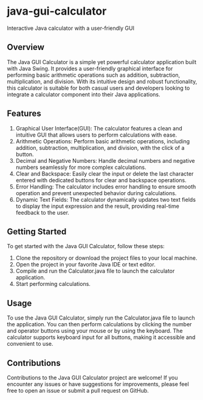 # java-gui-calculator
Interactive Java calculator with a user-friendly GUI

## Overview
The Java GUI Calculator is a simple yet powerful calculator application built with Java Swing. It provides a user-friendly graphical interface for performing basic arithmetic operations such as addition, subtraction, multiplication, and division. With its intuitive design and robust functionality, this calculator is suitable for both casual users and developers looking to integrate a calculator component into their Java applications.

## Features
1. Graphical User Interface(GUI): The calculator features a clean and intuitive GUI that allows users to perform calculations with ease.
2. Arithmetic Operations: Perform basic arithmetic operations, including addition, subtraction, multiplication, and division, with the click of a button.
3. Decimal and Negative Numbers: Handle decimal numbers and negative numbers seamlessly for more complex calculations.
4. Clear and Backspace: Easily clear the input or delete the last character entered with dedicated buttons for clear and backspace operations.
5. Error Handling: The calculator includes error handling to ensure smooth operation and prevent unexpected behavior during calculations.
6. Dynamic Text Fields: The calculator dynamically updates two text fields to display the input expression and the result, providing real-time feedback to the user.

## Getting Started
To get started with the Java GUI Calculator, follow these steps:
1. Clone the repository or download the project files to your local machine.
2. Open the project in your favorite Java IDE or text editor.
3. Compile and run the Calculator.java file to launch the calculator application.
4. Start performing calculations.
   
## Usage
To use the Java GUI Calculator, simply run the Calculator.java file to launch the application. You can then perform calculations by clicking the number and operator buttons using your mouse or by using the keyboard. The calculator supports keyboard input for all buttons, making it accessible and convenient to use.

## Contributions
Contributions to the Java GUI Calculator project are welcome! If you encounter any issues or have suggestions for improvements, please feel free to open an issue or submit a pull request on GitHub.


